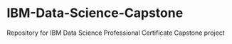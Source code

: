 # IBM-Data-Science-Capstone
Repository for IBM Data Science Professional Certificate Capstone project
